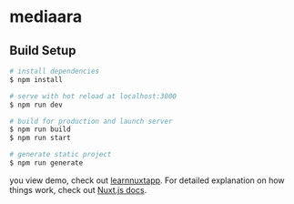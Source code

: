# mediaara

## Build Setup

```bash
# install dependencies
$ npm install

# serve with hot reload at localhost:3000
$ npm run dev

# build for production and launch server
$ npm run build
$ npm run start

# generate static project
$ npm run generate
```

you view demo, check out [learnnuxtapp](https://learnnuxtapp.herokuapp.com/).
For detailed explanation on how things work, check out [Nuxt.js docs](https://nuxtjs.org).
